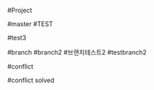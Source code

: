 #Project

#master
#TEST

#test3


#branch
#branch2
#브랜치테스트2
#testbranch2

#conflict

#conflict solved
